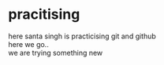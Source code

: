 # pracitising
here santa singh is practicising git and github
<br>
here we go..
<br>
we are trying something new
